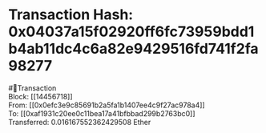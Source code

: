 
Transaction Hash: 0x04037a15f02920ff6fc73959bdd1b4ab11dc4c6a82e9429516fd741f2fa98277
====================================================================================
  
#💸Transaction  
Block: [[14456718]]  
From: [[0x0efc3e9c85691b2a5fa1b1407ee4c9f27ac978a4]]  
To: [[0xaf1931c20ee0c11bea17a41bfbbad299b2763bc0]]  
Transferred: 0.016167552362429508 Ether
